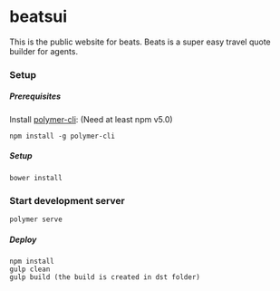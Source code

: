 # beatsui

This is the public website for beats. Beats is a super easy travel quote builder for agents.

### Setup

##### Prerequisites

Install [polymer-cli](https://github.com/Polymer/polymer-cli):
(Need at least npm v5.0)

    npm install -g polymer-cli


##### Setup
    bower install

### Start development server
    polymer serve

##### Deploy
    npm install
    gulp clean
    gulp build (the build is created in dst folder)